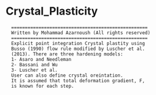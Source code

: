# Crystal_Plasticity
      ==================================================
      Written by Mohammad Azarnoush (All rights reserved)
      ==================================================
      Explicit point integration Crystal plastity using
      Busso (1990) flow rule modified by Luscher et al.
      (2013). There are three hardening models:
      1- Asaro and Needleman
      2- Bassani and Wu
      3- Luscher et al.
      User can also define crystal oreintation. 
      It is assumed that total deformation gradient, F,
      is known for each step.
